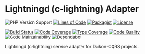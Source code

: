 # Lightningd (c-lightning) Adapter

![PHP Version Support](https://badgen.net/packagist/php/ngutech/lightningd-adapter?color=blue)
[![Lines of Code](https://badgen.net/codeclimate/loc/NGUtech/lightningd-adapter)](https://codeclimate.com/github/NGUtech/lightningd-adapter/code?sort=-loc)
[![Packagist](https://badgen.net/packagist/name/ngutech/lightningd-adapter?color=blue)](https://packagist.org/packages/ngutech/lightningd-adapter)
[![License](https://badgen.net/github/license/ngutech/lightningd-adapter)](https://github.com/ngutech/lightningd-adapter/blob/master/LICENSE)

[![Build Status](https://badgen.net/travis/ngutech/lightningd-adapter?label=build)](https://travis-ci.com/ngutech/lightningd-adapter)
[![Code Coverage](https://badgen.net/codecov/c/github/ngutech/lightningd-adapter)](https://codecov.io/gh/ngutech/lightningd-adapter)
[![Type Coverage](https://shepherd.dev/github/ngutech/lightningd-adapter/coverage.svg)](https://shepherd.dev/github/ngutech/lightningd-adapter)
[![Code Quality](https://img.shields.io/scrutinizer/quality/g/ngutech/lightningd-adapter/master)](https://scrutinizer-ci.com/g/ngutech/lightningd-adapter/?branch=master)
[![Code Maintainability](https://badgen.net/codeclimate/maintainability/NGUtech/lightningd-adapter)](https://codeclimate.com/github/NGUtech/lightningd-adapter)
[![Dependabot](https://badgen.net/github/dependabot/ngutech/lightningd-adapter)](https://github.com/ngutech/lightningd-adapter/network/updates)

Lightningd (c-lightning) service adapter for Daikon-CQRS projects.
